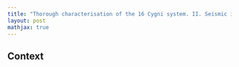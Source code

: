 ```yaml
---
title: "Thorough characterisation of the 16 Cygni system. II. Seismic inversions of the internal structure"
layout: post
mathjax: true
---
```


## Context